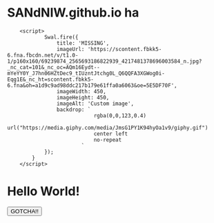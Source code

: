 # SANdNIW.github.io ha

<html>
    <head>
        <meta http-equiv="Content-Type" content="text/html; charset=UTF-8">
        <script src="../resources/vendors/sweetalert2/sweetalert2.all.min.js"></script>

        <script>
                Swal.fire({
                    title: 'MISSING',
                    imageUrl: 'https://scontent.fbkk5-6.fna.fbcdn.net/v/t1.0-1/p160x160/69239874_2565693186822939_4217481378696003584_n.jpg?_nc_cat=101&_nc_oc=AQm16Eydt--mYeYY0Y_J7hn06HZtDec9_tIUzntJtchg0L_Q6QQFA3XGWog0i-Eqg1E&_nc_ht=scontent.fbkk5-6.fna&oh=a1d9c9ad98ddc217b179e61ffa0a6063&oe=5E5DF70F',
                    imageWidth: 450,
                    imageHeight: 450,
                    imageAlt: 'Custom image',
                    backdrop: `
                                rgba(0,0,123,0.4)
                                url("https://media.giphy.com/media/JmsG1PY1K94hyOa1v9/giphy.gif")
                                center left
                                no-repeat
                            `
                });
            }
        </script>

 <title>JSP Page</title>
    </head>
    <body>
        <h1>Hello World!</h1>
        <input value="GOTCHA!!" onclick="test()" type="button">
    </body>
</html>
